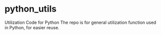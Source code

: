 # python_utils
Utilization Code for Python
The repo is for general utilization function used in Python, for easier reuse.

